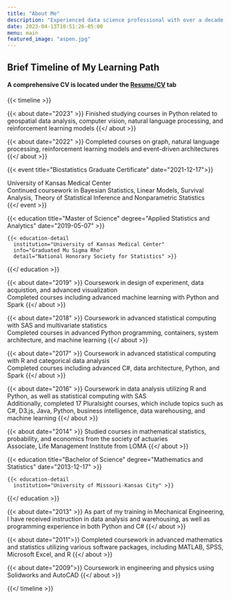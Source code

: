 ```yaml
---
title: "About Me"
description: "Experienced data science professional with over a decade of hands-on experience in advanced analytics, software engineering, statistics, and applied machine learning. Proficient in various technologies, including SQL, NoSQL, Python, R, and PySpark, with skills in constructing machine learning solutions. Proficient in software development and machine learning lifecycle methodologies, providing automated, scalable enterprise product solutions."
date: 2023-04-13T10:51:26-05:00
menu: main
featured_image: "aspen.jpg"
---
```


## Brief Timeline of My Learning Path

#### A comprehensive CV is located under the [Resume/CV](https://jmwinemiller.github.io/portfolio/resume "Current CV") tab

{{< timeline >}}

  {{< about date="2023" >}}
    Finished studying courses in Python related to geospatial data analysis, computer vision, natural language processing, and reinforcement learning models
  {{</ about >}}

  {{< about date="2022" >}}
    Completed courses on graph, natural language processing, reinforcement learning models and event-driven architectures
  {{</ about >}}

  {{< event
   title="Biostatistics Graduate Certificate"
   date="2021-12-17">}}
    <div class="institution">
      University of Kansas Medical Center
    </div>
    <div class="detail">
      Continued coursework in Bayesian Statistics, Linear Models, Survival Analysis, Theory of Statistical Inference and Nonparametric Statistics
    </div>
  {{</ event >}}

  {{< education
    title="Master of Science"
    degree="Applied Statistics and Analytics"
    date="2019-05-07" >}}

    {{< education-detail
      institution="University of Kansas Medical Center"
      info="Graduated Mu Sigma Rho"
      detail="National Honorary Society for Statistics" >}}

  {{</ education >}}

  {{< about date="2019" >}}
    Coursework in design of experiment, data acquistion, and advanced visualization
    <br>
    Completed courses including advanced machine learning with Python and Spark
  {{</ about >}}

  {{< about date="2018" >}}
    Coursework in advanced statistical computing with SAS and multivariate statistics
    <br>
    Completed courses in advanced Python programming, containers, system architecture, and machine learning
  {{</ about >}}

  {{< about date="2017" >}}
    Coursework in advanced statistical computing with R and categorical data analysis
    <br>
    Completed courses including advanced C#, data architecture, Python, and Spark
  {{</ about >}}

  {{< about date="2016" >}}
    Coursework in data analysis utilizing R and Python, as well as statistical computing with SAS
    <br>
    Additionally, completed 17 Pluralsight courses, which include topics such as C#, D3.js, Java, Python, business intelligence, data warehousing, and machine learning
  {{</ about >}}

  {{< about date="2014" >}}
    Studied courses in mathematical statistics, probability, and economics from the society of actuaries
    <br>
    Associate, Life Management Institute from LOMA
  {{</ about >}}

  {{< education
    title="Bachelor of Science"
    degree="Mathematics and Statistics"
    date="2013-12-17" >}}

    {{< education-detail
      institution="University of Missouri-Kansas City" >}}

  {{</ education >}}

  {{< about date="2013" >}}
    As part of my training in Mechanical Engineering, I have received instruction in data analysis and warehousing, as well as programming experience in both Python and C#
  {{</ about >}}

  {{< about date="2011">}}
    Completed coursework in advanced mathematics and statistics utilizing various software packages, including MATLAB, SPSS, Microsoft Excel, and R
  {{</ about >}}

  {{< about date="2009">}}
    Coursework in engineering and physics using Solidworks and AutoCAD
  {{</ about >}}

{{</ timeline >}}